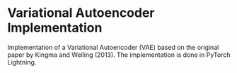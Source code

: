 # Variational Autoencoder Implementation

Implementation of a Variational Autoencoder (VAE) based on the original paper by Kingma and Welling (2013). The implementation is done in PyTorch Lightning.
